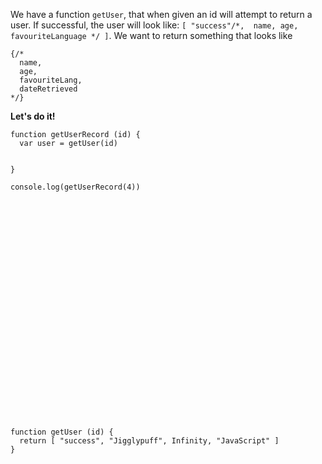 We have a function `getUser`, that when given an id will attempt to return a user.
If successful, the user will look like:
`[ "success"/*,  name, age, favouriteLanguage */ ]`.
We want to return something that looks like

```
{/*
  name,
  age,
  favouriteLang,
  dateRetrieved
*/}
```

**Let's do it!**

```
function getUserRecord (id) {
  var user = getUser(id)


}

console.log(getUserRecord(4))
```


```


























function getUser (id) {
  return [ "success", "Jigglypuff", Infinity, "JavaScript" ]
}
```

